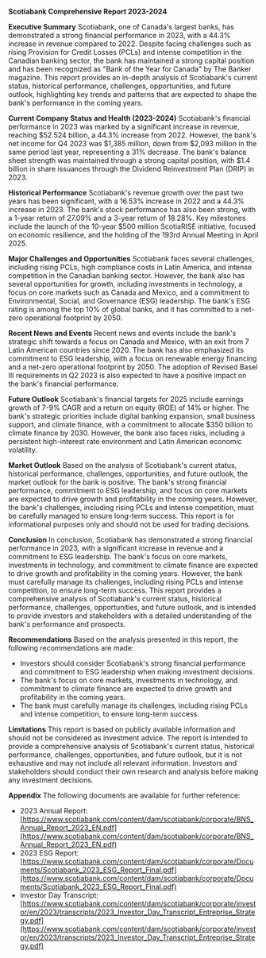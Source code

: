 **Scotiabank Comprehensive Report 2023-2024**

**Executive Summary**
Scotiabank, one of Canada's largest banks, has demonstrated a strong financial performance in 2023, with a 44.3% increase in revenue compared to 2022. Despite facing challenges such as rising Provision for Credit Losses (PCLs) and intense competition in the Canadian banking sector, the bank has maintained a strong capital position and has been recognized as "Bank of the Year for Canada" by The Banker magazine. This report provides an in-depth analysis of Scotiabank's current status, historical performance, challenges, opportunities, and future outlook, highlighting key trends and patterns that are expected to shape the bank's performance in the coming years.

**Current Company Status and Health (2023-2024)**
Scotiabank's financial performance in 2023 was marked by a significant increase in revenue, reaching $52.524 billion, a 44.3% increase from 2022. However, the bank's net income for Q4 2023 was $1,385 million, down from $2,093 million in the same period last year, representing a 31% decrease. The bank's balance sheet strength was maintained through a strong capital position, with $1.4 billion in share issuances through the Dividend Reinvestment Plan (DRIP) in 2023.

**Historical Performance**
Scotiabank's revenue growth over the past two years has been significant, with a 16.53% increase in 2022 and a 44.3% increase in 2023. The bank's stock performance has also been strong, with a 1-year return of 27.09% and a 3-year return of 18.28%. Key milestones include the launch of the 10-year $500 million ScotiaRISE initiative, focused on economic resilience, and the holding of the 193rd Annual Meeting in April 2025.

**Major Challenges and Opportunities**
Scotiabank faces several challenges, including rising PCLs, high compliance costs in Latin America, and intense competition in the Canadian banking sector. However, the bank also has several opportunities for growth, including investments in technology, a focus on core markets such as Canada and Mexico, and a commitment to Environmental, Social, and Governance (ESG) leadership. The bank's ESG rating is among the top 10% of global banks, and it has committed to a net-zero operational footprint by 2050.

**Recent News and Events**
Recent news and events include the bank's strategic shift towards a focus on Canada and Mexico, with an exit from 7 Latin American countries since 2020. The bank has also emphasized its commitment to ESG leadership, with a focus on renewable energy financing and a net-zero operational footprint by 2050. The adoption of Revised Basel III requirements in Q2 2023 is also expected to have a positive impact on the bank's financial performance.

**Future Outlook**
Scotiabank's financial targets for 2025 include earnings growth of 7-9% CAGR and a return on equity (ROE) of 14% or higher. The bank's strategic priorities include digital banking expansion, small business support, and climate finance, with a commitment to allocate $350 billion to climate finance by 2030. However, the bank also faces risks, including a persistent high-interest rate environment and Latin American economic volatility.

**Market Outlook**
Based on the analysis of Scotiabank's current status, historical performance, challenges, opportunities, and future outlook, the market outlook for the bank is positive. The bank's strong financial performance, commitment to ESG leadership, and focus on core markets are expected to drive growth and profitability in the coming years. However, the bank's challenges, including rising PCLs and intense competition, must be carefully managed to ensure long-term success. This report is for informational purposes only and should not be used for trading decisions.

**Conclusion**
In conclusion, Scotiabank has demonstrated a strong financial performance in 2023, with a significant increase in revenue and a commitment to ESG leadership. The bank's focus on core markets, investments in technology, and commitment to climate finance are expected to drive growth and profitability in the coming years. However, the bank must carefully manage its challenges, including rising PCLs and intense competition, to ensure long-term success. This report provides a comprehensive analysis of Scotiabank's current status, historical performance, challenges, opportunities, and future outlook, and is intended to provide investors and stakeholders with a detailed understanding of the bank's performance and prospects.

**Recommendations**
Based on the analysis presented in this report, the following recommendations are made:

* Investors should consider Scotiabank's strong financial performance and commitment to ESG leadership when making investment decisions.
* The bank's focus on core markets, investments in technology, and commitment to climate finance are expected to drive growth and profitability in the coming years.
* The bank must carefully manage its challenges, including rising PCLs and intense competition, to ensure long-term success.

**Limitations**
This report is based on publicly available information and should not be considered as investment advice. The report is intended to provide a comprehensive analysis of Scotiabank's current status, historical performance, challenges, opportunities, and future outlook, but it is not exhaustive and may not include all relevant information. Investors and stakeholders should conduct their own research and analysis before making any investment decisions.

**Appendix**
The following documents are available for further reference:

* 2023 Annual Report: [https://www.scotiabank.com/content/dam/scotiabank/corporate/BNS_Annual_Report_2023_EN.pdf](https://www.scotiabank.com/content/dam/scotiabank/corporate/BNS_Annual_Report_2023_EN.pdf)
* 2023 ESG Report: [https://www.scotiabank.com/content/dam/scotiabank/corporate/Documents/Scotiabank_2023_ESG_Report_Final.pdf](https://www.scotiabank.com/content/dam/scotiabank/corporate/Documents/Scotiabank_2023_ESG_Report_Final.pdf)
* Investor Day Transcript: [https://www.scotiabank.com/content/dam/scotiabank/corporate/investor/en/2023/transcripts/2023_Investor_Day_Transcript_Entreprise_Strategy.pdf](https://www.scotiabank.com/content/dam/scotiabank/corporate/investor/en/2023/transcripts/2023_Investor_Day_Transcript_Entreprise_Strategy.pdf)